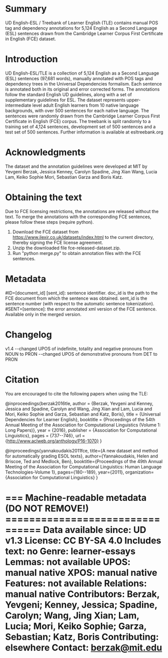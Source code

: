 # Summary

UD English-ESL / Treebank of Learner English (TLE) contains manual POS tag and dependency annotations for 5,124 English as a Second Language (ESL) sentences drawn from the Cambridge Learner Corpus First Certificate in English (FCE) dataset.

# Introduction

UD English-ESL/TLE is a collection of 5,124 English as a Second Language (ESL) sentences (97,681 words), manually annotated with POS tags and dependency trees in the Universal Dependencies formalism. Each sentence is annotated both in its original and error corrected forms. The annotations follow the standard English UD guidelines, along with a set of supplementary guidelines for ESL. The dataset represents upper-intermediate level adult English learners from 10 native language backgrounds, with over 500 sentences for each native language. The sentences were randomly drawn from the Cambridge Learner Corpus First Certificate in English (FCE) corpus. The treebank is split randomly to a training set of 4,124 sentences, development set of 500 sentences and a test set of 500 sentences. Further information is available at esltreebank.org

# Acknowledgments

The dataset and the annotation guidelines were developed at MIT by Yevgeni Berzak, Jessica Kenney, Carolyn Spadine, Jing Xian Wang, Lucia Lam, Keiko Sophie Mori, Sebastian Garza and Boris Katz.

# Obtaining the text

Due to FCE licensing restrictions, the annotations are released without
the text. To merge the annotations with the corresponding FCE sentences,
please follow these steps (require python).
1) Download the FCE dataset from https://www.ilexir.co.uk/datasets/index.html
to the current directory, thereby signing the FCE license agreement.
2) Unzip the downloaded file fce-released-dataset.zip.
3) Run "python merge.py" to obtain annotation files with the FCE sentences.

# Metadata

#ID=[document_id] [sent_id]: sentence identifier.
doc_id is the path to the FCE document from which the sentence was obtained.
sent_id is the sentence number (with respect to the automatic sentence tokenization).
#SENT=[sentence]: the error annotated xml version of the FCE sentence.
Available only in the merged version.

# Changelog

v1.4
--changed UPOS of indefinite, totality and negative pronouns from NOUN to PRON
--changed UPOS of demonstrative pronouns from DET to PRON

# Citation

You are encouraged to cite the following papers when using the TLE:

@inproceedings{berzak2016tle,
  author    = {Berzak, Yevgeni  and  Kenney, Jessica  and  Spadine, Carolyn  and  Wang, Jing Xian 
               and  Lam, Lucia  and  Mori, Keiko Sophie  and  Garza, Sebastian  and  Katz, Boris},
  title     = {Universal Dependencies for Learner English},
  booktitle = {Proceedings of the 54th Annual Meeting of the Association for Computational 
               Linguistics (Volume 1: Long Papers)},
  year      = {2016},
  publisher = {Association for Computational Linguistics},
  pages     = {737--746},
  url       = {http://www.aclweb.org/anthology/P16-1070}
}

@inproceedings{yannakoudakis2011fce,
  title={A new dataset and method for automatically grading ESOL texts},
  author={Yannakoudakis, Helen and Briscoe, Ted and Medlock, Ben},
  booktitle={Proceedings of the 49th Annual Meeting of the Association for Computational 
	     Linguistics: Human Language Technologies-Volume 1},
  pages={180--189},
  year={2011},
  organization={Association for Computational Linguistics}
}

=== Machine-readable metadata (DO NOT REMOVE!) ================================
Data available since: UD v1.3
License: CC BY-SA 4.0
Includes text: no
Genre: learner-essays
Lemmas: not available
UPOS: manual native
XPOS: manual native
Features: not available
Relations: manual native
Contributors: Berzak, Yevgeni; Kenney, Jessica; Spadine, Carolyn; Wang, Jing Xian; Lam, Lucia; Mori, Keiko Sophie; Garza, Sebastian; Katz, Boris
Contributing: elsewhere
Contact: berzak@mit.edu
===============================================================================

